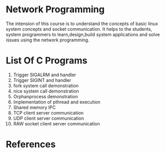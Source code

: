 # Network Programming
The intension of this course is to understand the concepts of basic linux system concepts and socket communication. It helps to the students, system programmers to learn,design,build system applications and solve issues using the network programming.
# List Of C Programs
1. Trigger SIGALRM and handler
2. Trigger SIGINT and handler
3. fork system call demonstration
4. nice system call demonstration
5. Orphanprocess demonstration
6. Implementation of pthread and execution
7. Shared memory IPC
8. TCP client server communication
9. UDP client server communication
10. RAW socket client server communication


# References
